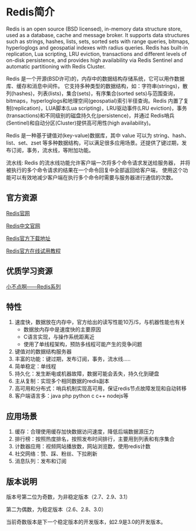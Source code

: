 # Redis简介

Redis is an open source (BSD licensed), in-memory data structure store, used as a database, cache and message broker. It supports data structures such as strings, hashes, lists, sets, sorted sets with range queries, bitmaps, hyperloglogs and geospatial indexes with radius queries. Redis has built-in replication, Lua scripting, LRU eviction, transactions and different levels of on-disk persistence, and provides high availability via Redis Sentinel and automatic partitioning with Redis Cluster. 

Redis 是一个开源(BSD许可)的，内存中的数据结构存储系统，它可以用作数据库、缓存和消息中间件。 它支持多种类型的数据结构，如：字符串(strings)，散列(hashes)，列表(lists)，集合(sets)，有序集合(sorted sets)与范围查询，bitmaps，hyperloglogs和地理空间(geospatial)索引半径查询。Redis 内置了复制(replication)，LUA脚本(Lua scripting)，LRU驱动事件(LRU eviction)，事务(transactions)和不同级别的磁盘持久化(persistence)，并通过 Redis哨兵(Sentinel)和自动分区(Cluster)提供高可用性(high availability)。

Redis 是一种基于键值对(key-value)数据库，其中 value 可以为 string、hash、list、set、zset 等多种数据结构，可以满足很多应用场景。还提供了键过期，发布订阅，事务，流水线，等附加功能。

流水线: Redis 的流水线功能允许客户端一次将多个命令请求发送给服务器， 并将被执行的多个命令请求的结果在一个命令回复中全部返回给客户端， 使用这个功能可以有效地减少客户端在执行多个命令时需要与服务器进行通信的次数。

## 官方资源

[Redis官网](https://redis.io/)

[Redis中文官网](http://www.redis.cn/)

[Redis官方下载地址](http://download.redis.io/releases/)

[Redis官方在线试用教程](http://try.redis.io/)

## 优质学习资源

[小不点啊——Redis系列](https://www.cnblogs.com/leeSmall/category/1090974.html)

## 特性

1. 速度快，数据放在内存中，官方给出的读写性能10万/S，与机器性能也有关
	- 数据放内存中是速度快的主要原因
	- C语言实现，与操作系统距离近
	- 使用了单线程架构，预防多线程可能产生的竞争问题
2. 键值对的数据结构服务器
3. 丰富的功能：键过期，发布订阅，事务，流水线.....
4. 简单稳定：单线程
5. 持久化：发生断电或机器故障，数据可能会丢失，持久化到硬盘
6. 主从复制：实现多个相同数据的redis副本
7. 高可用和分布式：哨兵机制实现高可用，保证redis节点故障发现和自动转移
8. 客户端语言多：java php python c c++ nodejs等

## 应用场景
1. 缓存：合理使用缓存加快数据访问速度，降低后端数据源压力
2. 排行榜：按照热度排名，按照发布时间排行，主要用到列表和有序集合
3. 计数器应用：视频网站播放数，网站浏览数，使用redis计数
4. 社交网络：赞、踩、粉丝、下拉刷新
5. 消息队列：发布和订阅

## 版本说明

版本号第二位为奇数，为非稳定版本（2.7、2.9、3.1）

第二为偶数，为稳定版本（2.6、2.8、3.0）

当前奇数版本是下一个稳定版本的开发版本，如2.9是3.0的开发版本。